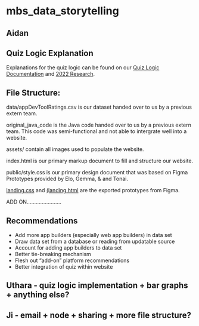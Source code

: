 # mbs_data_storytelling

## Aidan 

## Quiz Logic Explanation

Explanations for the quiz logic can be found on our [Quiz Logic Documentation](https://docs.google.com/document/d/1Vg9u90q4_qkNhzvl3R_821J7QjYMaAssX50YsxEbuxs/edit?usp=sharing) and [2022 Research](https://docs.google.com/document/d/1SP6esbi5cwugqKMzAqEd4ydZVKJx2WZv/edit?usp=sharing&ouid=106331700266022311408&rtpof=true&sd=true).

## File Structure: 

data/appDevToolRatings.csv is our dataset handed over to us by a previous extern team.

original_java_code is the Java code handed over to us by a previous extern team. This code was semi-functional and not able to intergrate well into a website.

assets/ contain all images used to populate the website.

index.html is our primary markup document to fill and structure our website.

public/style.css is our primary design document that was based on Figma Prototypes provided by Elo, Gemma, & and Tonai.

[landing.css](landing.css) and [(landing.html](landing.html) are the exported prototypes from Figma.

ADD ON.......................

## Recommendations
- Add more app builders (especially web app builders) in data set
- Draw data set from a database or reading from updatable source 
- Account for adding app builders to data set
- Better tie-breaking mechanism
- Flesh out “add-on” platform recommendations 
- Better integration of quiz within website













## Uthara - quiz logic implementation + bar graphs + anything else?

## Ji - email + node + sharing + more file structure?


